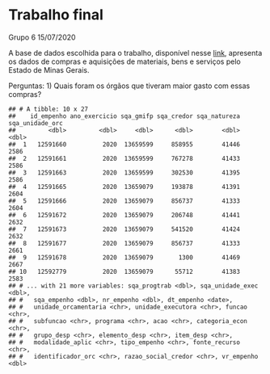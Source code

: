 Trabalho final
================
Grupo 6
15/07/2020

A base de dados escolhida para o trabalho, disponível nesse
[link](http://www.transparencia.dadosabertos.mg.gov.br/dataset/compras-contratos-do-estado-de-minas-gerais),
apresenta os dados de compras e aquisições de materiais, bens e serviços
pelo Estado de Minas Gerais.

Perguntas: 1) Quais foram os órgãos que tiveram maior gasto com essas
compras?

    ## # A tibble: 10 x 27
    ##    id_empenho ano_exercicio sqa_gmifp sqa_credor sqa_natureza sqa_unidade_orc
    ##         <dbl>         <dbl>     <dbl>      <dbl>        <dbl>           <dbl>
    ##  1   12591660          2020  13659599     858955        41446            2586
    ##  2   12591661          2020  13659599     767278        41433            2586
    ##  3   12591663          2020  13659599     302530        41395            2586
    ##  4   12591665          2020  13659079     193878        41391            2604
    ##  5   12591666          2020  13659079     856737        41333            2604
    ##  6   12591672          2020  13659079     206748        41441            2632
    ##  7   12591673          2020  13659079     541520        41424            2632
    ##  8   12591677          2020  13659079     856737        41333            2661
    ##  9   12591678          2020  13659079       1300        41469            2667
    ## 10   12592779          2020  13659079      55712        41383            2583
    ## # ... with 21 more variables: sqa_progtrab <dbl>, sqa_unidade_exec <dbl>,
    ## #   sqa_empenho <dbl>, nr_empenho <dbl>, dt_empenho <date>,
    ## #   unidade_orcamentaria <chr>, unidade_executora <chr>, funcao <chr>,
    ## #   subfuncao <chr>, programa <chr>, acao <chr>, categoria_econ <chr>,
    ## #   grupo_desp <chr>, elemento_desp <chr>, item_desp <chr>,
    ## #   modalidade_aplic <chr>, tipo_empenho <chr>, fonte_recurso <chr>,
    ## #   identificador_orc <chr>, razao_social_credor <chr>, vr_empenho <dbl>
